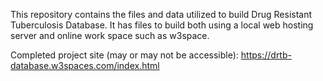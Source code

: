 This repository contains the files and data utilized to build Drug Resistant Tuberculosis Database. 
It has files to build both using a local web hosting server and online work space such as w3space.

Completed project site (may or may not be accessible):
  https://drtb-database.w3spaces.com/index.html
